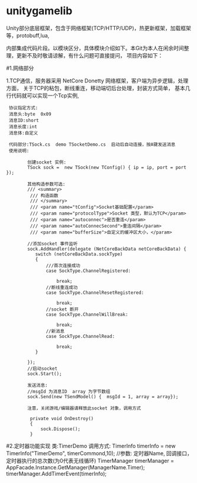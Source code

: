 # unitygamelib
Unity部分底层框架，包含于网络框架(TCP/HTTP/UDP)，热更新框架，加载框架等，protobuff,lua, 

内部集成代码片段。以模块区分，具体模块介绍如下。本Git为本人在闲余时间整理，更新不及时敬请谅解，有什么问题可直接提问，
项目内容如下：

#1.网络部分

   1.TCP通信，服务器采用 NetCore Donetty 网络框架，客户端为异步逻辑，处理方面， 关于TCP的粘包，断线重连，移动端切后台处理，封装方式简单，
     基本几行代码就可以实现一个Tcp实例,
     
     协议指定方式:
     消息头:byte  0x09
     消息ID:short 
     消息长度:int
     消息体:自定义
     
     代码部分:TSock.cs  demo TSocketDemo.cs  启动后自动连接，按A键发送消息
     使用说明:
        
            创建socket 实例:
            TSock sock =  new TSock(new TConfig() { ip = ip, port = port });
            
            其他构造参数可选:
            /// <summary>
             /// 构造函数
             /// </summary>
             /// <param name="tConfig">Socket基础配置</param>
             /// <param name="protocolType">Socket 类型，默认为TCP</param>
             /// <param name="autoconnec">是否重连</param>
             /// <param name="autoConnecSecond">重连间隔</param>
             /// <param name="bufferSize">自定义的缓冲区大小，</param>
            
            //添加socket 事件监听
            sock.AddHandler(delegate (NetCoreBackData netCoreBackData) {
               switch (netCoreBackData.sockType)
               {
                   ///首次连接成功
                   case SockType.ChannelRegistered:

                       break;
                   //断线重连成功
                   case SockType.ChannelResetRegistered:

                       break;
                   //socket 断开
                   case SockType.ChannelWillBreak:

                       break;
                   //新消息
                   case SockType.ChannelRead:

                       break;
               }

            });       
            //启动socket
            sock.Start();
            
            发送消息:
            //msgId 为消息ID  array 为字节数组
            sock.Send(new TSendModel() {  msgId = 1, array = array});
            
            注意，关闭游戏/编辑器请释放此socket 对象，调用方式
       
             private void OnDestroy()
             {
                 sock.Dispose();
             }
             
             
#2.定时器功能实现
  类:TimerDemo
  调用方式: 
        TimerInfo timerInfo = new TimerInfo("TimerDemo", timerCommond,10); //参数: 定时器Name, 回调接口，定时器执行的总次数(为0代表无线循环)
        TimerManager timerManager = AppFacade.Instance.GetManager<TimerManager>(ManagerName.Timer);
        timerManager.AddTimerEvent(timerInfo);
        
   
        
